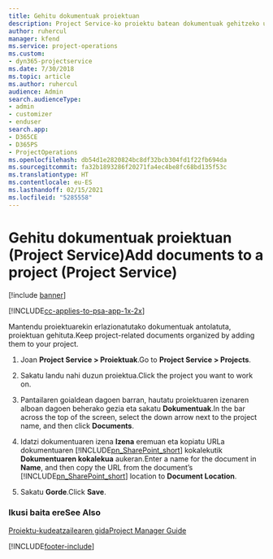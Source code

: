 ```yaml
---
title: Gehitu dokumentuak proiektuan
description: Project Service-ko proiektu batean dokumentuak gehitzeko urratsak
author: ruhercul
manager: kfend
ms.service: project-operations
ms.custom:
- dyn365-projectservice
ms.date: 7/30/2018
ms.topic: article
ms.author: ruhercul
audience: Admin
search.audienceType:
- admin
- customizer
- enduser
search.app:
- D365CE
- D365PS
- ProjectOperations
ms.openlocfilehash: db54d1e2820824bc8df32bcb304fd1f22fb694da
ms.sourcegitcommit: fa32b1893286f20271fa4ec4be8fc68bd135f53c
ms.translationtype: HT
ms.contentlocale: eu-ES
ms.lasthandoff: 02/15/2021
ms.locfileid: "5285558"
---
```

# <a name="add-documents-to-a-project-project-service"></a><span data-ttu-id="5b0fa-103">Gehitu dokumentuak proiektuan (Project Service)</span><span class="sxs-lookup"><span data-stu-id="5b0fa-103">Add documents to a project (Project Service)</span></span>

[!include [banner](../includes/psa-now-project-operations.md)]

[!INCLUDE[cc-applies-to-psa-app-1x-2x](../includes/cc-applies-to-psa-app-1x-2x.md)]

<span data-ttu-id="5b0fa-104">Mantendu proiektuarekin erlazionatutako dokumentuak antolatuta, proiektuan gehituta.</span><span class="sxs-lookup"><span data-stu-id="5b0fa-104">Keep project-related documents organized by adding them to your project.</span></span>  
  
1. <span data-ttu-id="5b0fa-105">Joan **Project Service > Proiektuak**.</span><span class="sxs-lookup"><span data-stu-id="5b0fa-105">Go to **Project Service > Projects**.</span></span>  
  
2. <span data-ttu-id="5b0fa-106">Sakatu landu nahi duzun proiektua.</span><span class="sxs-lookup"><span data-stu-id="5b0fa-106">Click the project you want to work on.</span></span>  
  
3. <span data-ttu-id="5b0fa-107">Pantailaren goialdean dagoen barran, hautatu proiektuaren izenaren alboan dagoen beherako gezia eta sakatu **Dokumentuak**.</span><span class="sxs-lookup"><span data-stu-id="5b0fa-107">In the bar across the top of the screen, select the down arrow next to the project name, and then click **Documents**.</span></span>  
  
4. <span data-ttu-id="5b0fa-108">Idatzi dokumentuaren izena **Izena** eremuan eta kopiatu URLa dokumentuaren [!INCLUDE[pn_SharePoint_short](../includes/pn-sharepoint-short.md)] kokalekutik **Dokumentuaren kokalekua** aukeran.</span><span class="sxs-lookup"><span data-stu-id="5b0fa-108">Enter a name for the document in **Name**,  and then copy the URL from the document’s [!INCLUDE[pn_SharePoint_short](../includes/pn-sharepoint-short.md)] location to **Document Location**.</span></span>  
  
5. <span data-ttu-id="5b0fa-109">Sakatu **Gorde**.</span><span class="sxs-lookup"><span data-stu-id="5b0fa-109">Click **Save**.</span></span>  
  
### <a name="see-also"></a><span data-ttu-id="5b0fa-110">Ikusi baita ere</span><span class="sxs-lookup"><span data-stu-id="5b0fa-110">See Also</span></span>  
 [<span data-ttu-id="5b0fa-111">Proiektu-kudeatzailearen gida</span><span class="sxs-lookup"><span data-stu-id="5b0fa-111">Project Manager Guide</span></span>](../psa/project-manager-guide.md)


[!INCLUDE[footer-include](../includes/footer-banner.md)]